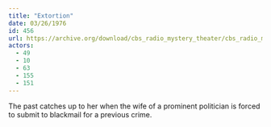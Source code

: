 ```yaml
---
title: "Extortion"
date: 03/26/1976
id: 456
url: https://archive.org/download/cbs_radio_mystery_theater/cbs_radio_mystery_theater-0451-0500.zip/cbs_radio_mystery_theater-0451-0500%2Fcbsrmt_0456_extortion.mp3
actors:
  - 49
  - 10
  - 63
  - 155
  - 151
---
```

The past catches up to her when the wife of a prominent politician is forced to submit to blackmail for a previous crime.